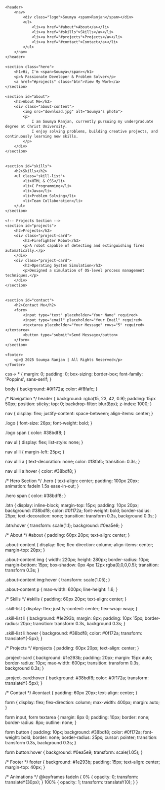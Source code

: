 <!DOCTYPE html>
<html lang="en">
<head>
    <meta charset="UTF-8">
    <meta name="viewport" content="width=device-width, initial-scale=1.0">
    <title>Soumya's Portfolio</title>
    <link rel="stylesheet" href="style.css">
</head>
<body>

   
    <header>
        <nav>
            <div class="logo">Soumya <span>Ranjan</span></div>
            <ul>
                <li><a href="#about">About</a></li>
                <li><a href="#skills">Skills</a></li>
                <li><a href="#projects">Projects</a></li>
                <li><a href="#contact">Contact</a></li>
            </ul>
        </nav>
    </header>

    <section class="hero">
        <h1>Hi, I'm <span>Soumya</span></h1>
        <p>A Passionate Developer & Problem Solver</p>
        <a href="#projects" class="btn">View My Work</a>
    </section>

    <section id="about">
        <h2>About Me</h2>
        <div class="about-content">
            <img src="download.jpg" alt="Soumya's photo">
            <p>
                I am Soumya Ranjan, currently pursuing my undergraduate degree at Christ University. 
                I enjoy solving problems, building creative projects, and continuously learning new skills.
            </p>
        </div>
    </section>

   
    <section id="skills">
        <h2>Skills</h2>
        <ul class="skill-list">
            <li>HTML & CSS</li>
            <li>C Programming</li>
            <li>Java</li>
            <li>Problem Solving</li>
            <li>Team Collaboration</li>
        </ul>
    </section>

    <!-- Projects Section -->
    <section id="projects">
        <h2>Projects</h2>
        <div class="project-card">
            <h3>Firefighter Robot</h3>
            <p>A robot capable of detecting and extinguishing fires automatically.</p>
        </div>
        <div class="project-card">
            <h3>Operating System Simulation</h3>
            <p>Designed a simulation of OS-level process management techniques.</p>
        </div>
    </section>

   
    <section id="contact">
        <h2>Contact Me</h2>
        <form>
            <input type="text" placeholder="Your Name" required>
            <input type="email" placeholder="Your Email" required>
            <textarea placeholder="Your Message" rows="5" required></textarea>
            <button type="submit">Send Message</button>
        </form>
    </section>

    <footer>
        <p>@ 2025 Soumya Ranjan | All Rights Reserved</p>
    </footer>

</body>
</html>
css->
* {
    margin: 0;
    padding: 0;
    box-sizing: border-box;
    font-family: 'Poppins', sans-serif;
}

body {
    background: #0f172a;
    color: #f8fafc;
}

/* Navigation */
header {
    background: rgba(15, 23, 42, 0.9);
    padding: 15px 50px;
    position: sticky;
    top: 0;
    backdrop-filter: blur(8px);
    z-index: 1000;
}

nav {
    display: flex;
    justify-content: space-between;
    align-items: center;
}

.logo {
    font-size: 26px;
    font-weight: bold;
}

.logo span {
    color: #38bdf8;
}

nav ul {
    display: flex;
    list-style: none;
}

nav ul li {
    margin-left: 25px;
}

nav ul li a {
    text-decoration: none;
    color: #f8fafc;
    transition: 0.3s;
}

nav ul li a:hover {
    color: #38bdf8;
}

/* Hero Section */
.hero {
    text-align: center;
    padding: 100px 20px;
    animation: fadeIn 1.5s ease-in-out;
}

.hero span {
    color: #38bdf8;
}

.btn {
    display: inline-block;
    margin-top: 15px;
    padding: 10px 20px;
    background: #38bdf8;
    color: #0f172a;
    font-weight: bold;
    border-radius: 25px;
    text-decoration: none;
    transition: transform 0.3s, background 0.3s;
}

.btn:hover {
    transform: scale(1.1);
    background: #0ea5e9;
}

/* About */
#about {
    padding: 60px 20px;
    text-align: center;
}

.about-content {
    display: flex;
    flex-direction: column;
    align-items: center;
    margin-top: 20px;
}

.about-content img {
    width: 220px;
    height: 280px;
    border-radius: 10px;
    margin-bottom: 15px;
    box-shadow: 0px 4px 12px rgba(0,0,0,0.5);
    transition: transform 0.3s;
}

.about-content img:hover {
    transform: scale(1.05);
}

.about-content p {
    max-width: 600px;
    line-height: 1.6;
}

/* Skills */
#skills {
    padding: 60px 20px;
    text-align: center;
}

.skill-list {
    display: flex;
    justify-content: center;
    flex-wrap: wrap;
}

.skill-list li {
    background: #1e293b;
    margin: 8px;
    padding: 10px 15px;
    border-radius: 20px;
    transition: transform 0.3s, background 0.3s;
}

.skill-list li:hover {
    background: #38bdf8;
    color: #0f172a;
    transform: translateY(-5px);
}

/* Projects */
#projects {
    padding: 60px 20px;
    text-align: center;
}

.project-card {
    background: #1e293b;
    padding: 20px;
    margin: 15px auto;
    border-radius: 10px;
    max-width: 600px;
    transition: transform 0.3s, background 0.3s;
}

.project-card:hover {
    background: #38bdf8;
    color: #0f172a;
    transform: translateY(-5px);
}

/* Contact */
#contact {
    padding: 60px 20px;
    text-align: center;
}

form {
    display: flex;
    flex-direction: column;
    max-width: 400px;
    margin: auto;
}

form input, form textarea {
    margin: 8px 0;
    padding: 10px;
    border: none;
    border-radius: 8px;
    outline: none;
}

form button {
    padding: 10px;
    background: #38bdf8;
    color: #0f172a;
    font-weight: bold;
    border: none;
    border-radius: 25px;
    cursor: pointer;
    transition: transform 0.3s, background 0.3s;
}

form button:hover {
    background: #0ea5e9;
    transform: scale(1.05);
}

/* Footer */
footer {
    background: #1e293b;
    padding: 15px;
    text-align: center;
    margin-top: 40px;
}

/* Animations */
@keyframes fadeIn {
    0% { opacity: 0; transform: translateY(30px); }
    100% { opacity: 1; transform: translateY(0); }
}
